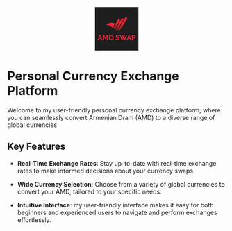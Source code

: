 <div align="center"><img src="src/icon/logo-full.png" width="100px;"></div>

# Personal Currency Exchange Platform

Welcome to my user-friendly personal currency exchange platform, where you can seamlessly convert Armenian Dram (AMD) to a diverse range of global currencies

## Key Features

- **Real-Time Exchange Rates**: Stay up-to-date with real-time exchange rates to make informed decisions about your currency swaps.

- **Wide Currency Selection**: Choose from a variety of global currencies to convert your AMD, tailored to your specific needs.

- **Intuitive Interface**: my user-friendly interface makes it easy for both beginners and experienced users to navigate and perform exchanges effortlessly.